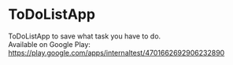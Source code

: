 # ToDoListApp
ToDoListApp to save what task you have to do.
</br>
Available on Google Play: https://play.google.com/apps/internaltest/4701662692906232890 

